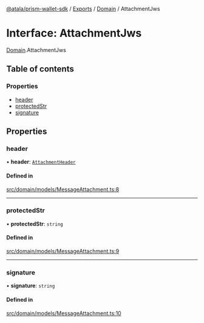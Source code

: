 [@atala/prism-wallet-sdk](../README.md) / [Exports](../modules.md) / [Domain](../modules/Domain.md) / AttachmentJws

# Interface: AttachmentJws

[Domain](../modules/Domain.md).AttachmentJws

## Table of contents

### Properties

- [header](Domain.AttachmentJws.md#header)
- [protectedStr](Domain.AttachmentJws.md#protectedstr)
- [signature](Domain.AttachmentJws.md#signature)

## Properties

### header

• **header**: [`AttachmentHeader`](Domain.AttachmentHeader.md)

#### Defined in

[src/domain/models/MessageAttachment.ts:8](https://github.com/input-output-hk/atala-prism-wallet-sdk-ts/blob/f8f2652/src/domain/models/MessageAttachment.ts#L8)

___

### protectedStr

• **protectedStr**: `string`

#### Defined in

[src/domain/models/MessageAttachment.ts:9](https://github.com/input-output-hk/atala-prism-wallet-sdk-ts/blob/f8f2652/src/domain/models/MessageAttachment.ts#L9)

___

### signature

• **signature**: `string`

#### Defined in

[src/domain/models/MessageAttachment.ts:10](https://github.com/input-output-hk/atala-prism-wallet-sdk-ts/blob/f8f2652/src/domain/models/MessageAttachment.ts#L10)
